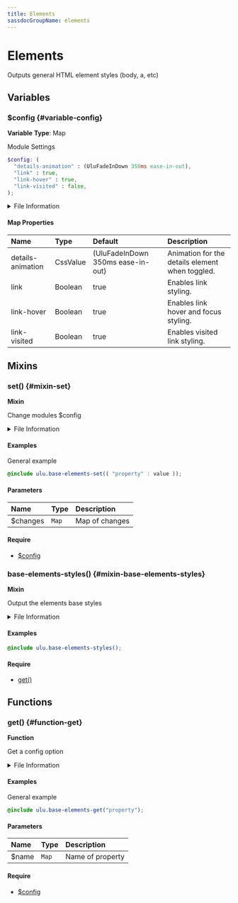 ```yaml
---
title: Elements
sassdocGroupName: elements
---
```



# Elements

<div class="type-large">

Outputs general HTML element styles (body, a, etc)

</div>



## Variables




<div class="sassdoc-item-header">

###  $config {#variable-config}

  <div class="sassdoc-item-header__labels">
    <span class="tag tag--primary"><strong>Variable</strong></span> <span class="tag"><strong>Type</strong>: Map</span>
  </div>

</div>

  

Module Settings
    
    

``` scss
$config: (
  "details-animation" : (UluFadeInDown 350ms ease-in-out),
  "link" : true,
  "link-hover" : true,
  "link-visited" : false,
);
```
  


<details>
  <summary>File Information</summary>
  
- **File:** _elements.scss
- **Group:** elements
- **Type:** variable
- **Lines (comments):** 16-21
- **Lines (code):** 23-28

</details>

    

#### Map Properties


|Name|Type|Default|Description|
|:--|:--|:--|:--|
|details-animation|CssValue|(UluFadeInDown 350ms ease-in-out)|Animation for the details element when toggled.|
|link|Boolean|true|Enables link styling.|
|link-hover|Boolean|true|Enables link hover and focus styling.|
|link-visited|Boolean|true|Enables visited link styling.|

    
  

## Mixins




<div class="sassdoc-item-header">

###  set() {#mixin-set}

  <div class="sassdoc-item-header__labels">
    <span class="tag tag--primary"><strong>Mixin</strong></span>
  </div>

</div>

  

Change modules $config
    
    


<details>
  <summary>File Information</summary>
  
- **File:** _elements.scss
- **Group:** elements
- **Type:** mixin
- **Lines (comments):** 30-33
- **Lines (code):** 34-36

</details>

    

#### Examples

General example      


``` scss
@include ulu.base-elements-set(( "property" : value ));
```
  



      

#### Parameters


|Name|Type|Description|
|:--|:--|:--|
|$changes|`Map`|Map of changes|

    

#### Require

- [$config](/sass/base/elements/#variable-config)
  


<div class="sassdoc-item-header">

###  base-elements-styles() {#mixin-base-elements-styles}

  <div class="sassdoc-item-header__labels">
    <span class="tag tag--primary"><strong>Mixin</strong></span>
  </div>

</div>

  

Output the elements base styles
    
    


<details>
  <summary>File Information</summary>
  
- **File:** _elements.scss
- **Group:** elements
- **Type:** mixin
- **Lines (comments):** 47-50
- **Lines (code):** 52-203

</details>

    

#### Examples

      


``` scss
@include ulu.base-elements-styles();
```
  



      

#### Require

- [get()](/sass/base/elements/#function-get)
  
  

## Functions




<div class="sassdoc-item-header">

###  get() {#function-get}

  <div class="sassdoc-item-header__labels">
    <span class="tag tag--primary"><strong>Function</strong></span>
  </div>

</div>

  

Get a config option
    
    


<details>
  <summary>File Information</summary>
  
- **File:** _elements.scss
- **Group:** elements
- **Type:** function
- **Lines (comments):** 38-41
- **Lines (code):** 43-45

</details>

    

#### Examples

General example      


``` scss
@include ulu.base-elements-get("property");
```
  



      

#### Parameters


|Name|Type|Description|
|:--|:--|:--|
|$name|`Map`|Name of property|

    

#### Require

- [$config](/sass/base/elements/#variable-config)
  
  
  